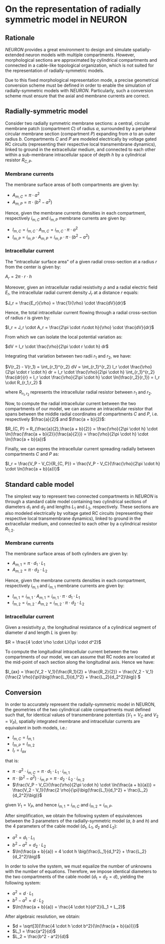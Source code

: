 # On the representation of radially symmetric model in NEURON

## Rationale

*NEURON* provides a great environment to design and simulate spatially-extended neuron models with multiple compartments. However, morphological sections are approximated by cylindrical compartments and connected in a cable-like topological organization, which is not suited for the representation of radially-symmetric models.

Due to this fixed morphological representation mode, a precise geometrical conversion scheme must be defined in order to enable the simulation of radially-symmetric models with *NEURON*. Particularly, such a conversion scheme must ensure that the axial and membrane currents are correct.

## Radially-symmetric model

Consider two radially symmetric membrane sections: a central, circular membrane patch (compartment $C$) of radius $a$, surrounded by a peripheral circular membrane section (compartment $P$) expanding from $a$ to an outer radius $b$. Compartments $C$ and $P$ are modeled electrically by voltage gated RC circuits (representing their respective local transmembrane dynamics), linked to ground in the extracellular medium, and connected to each other within a sub-membrane intracellular space of depth $h$ by a cylindrical resistor $R_{C, P}$.

### Membrane currents

The membrane surface areas of both compartments are given by:
- $A_{m ,C} = \pi \cdot a^2$
- $A_{m ,P} = \pi \cdot (b^2 - a^2)$

Hence, given the membrane currents densities in each compartment, respectively $i_{m, C}$ and $i_{m, P}$ membrane currents are given by:
- $I_{m, C} = i_{m, C} \cdot A_{m, C} = i_{m, C} \cdot \pi \cdot a^2$
- $I_{m, P} = i_{m, P} \cdot A_{m, P} = i_{m, P} \cdot \pi \cdot (b^2 - a^2)$

### Intracellular current

The "intracellular surface area" of a given radial cross-section at a radius *r* from the center is given by:

$A_r = 2\pi \cdot r\cdot h$

Moreover, given an intracellular radial resistivity $\rho$ and a radial electric field $E_r$, the intracellular radial current density $J_r$ at a distance $r$ equals:

$J_r = \frac{E_r}{\rho} = \frac{1}{\rho} \cdot \frac{dV}{dr}$

Hence, the total intracellular current flowing through a radial cross-section of radius $r$ is given by:

$I_r = J_r \cdot A_r = \frac{2\pi \cdot r\cdot h}{\rho} \cdot \frac{dV}{dr}$

From which we can isolate the local potential variation as:

$dV = I_r \cdot \frac{\rho}{2\pi \cdot r \cdot h} dr$

Integrating that variation between two radii $r_1$ and $r_2$, we have:

$V(r_2) - V(r_1)
= \int_{r_1}^{r_2} dV
= \int_{r_1}^{r_2} I_r \cdot \frac{\rho}{2\pi \cdot r \cdot h} dr
= I_r \cdot \frac{\rho}{2\pi \cdot h} \int_{r_1}^{r_2} \frac{dr}{r}
= I_r \cdot \frac{\rho}{2\pi \cdot h} \cdot \ln(\frac{r_2}{r_1})
= I_r \cdot R_{r_1,r_2}
$

where $R_{r_1,r_2}$ represents the intracellular radial resistor between $r_1$ and $r_2$.

Now, to compute the radial intracellular current between the two compartments of our model, we can assume an intracellular resistor that spans between the middle radial coordinates of compartments $C$ and $P$, i.e. respectively $\frac{a}{2}$ and $\frac{a + b}{2}$:

$R_{C, P}
= R_{\frac{a}{2},\frac{a + b}{2}}
= \frac{\rho}{2\pi \cdot h} \cdot \ln(\frac{\frac{a + b}{2}}{\frac{a}{2}})
= \frac{\rho}{2\pi \cdot h} \cdot \ln(\frac{a + b}{a})$

Finally, we can expres the intracellular current spreading radially between compartments $C$ and $P$ as:

$I_r
= \frac{V_P - V_C}{R_{C, P}}
= \frac{V_P - V_C}{\frac{\rho}{2\pi \cdot h} \cdot \ln(\frac{a + b}{a})}$

## Standard cable model

The simplest way to represent two connected compartments in *NEURON* is through a standard cable model containing two cylindrical sections of diameters $d_1$ and $d_2$ and lengths $L_1$ and $L_2$, respectively. These sections are also modeled electrically by voltage gated RC circuits (representing their respective local transmembrane dynamics), linked to ground in the extracellular medium, and connected to each other by a cylindrical resistor $R_{1, 2}$.

### Membrane currents

The membrane surface areas of both cylinders are given by:
- $A_{m, 1} = \pi \cdot d_1 \cdot L_1$
- $A_{m, 2} = \pi \cdot d_2 \cdot L_2$

Hence, given the membrane currents densities in each compartment, respectively $i_{m, 1}$ and $i_{m, 1}$ membrane currents are given by:
- $I_{m, 1} = i_{m, 1} \cdot A_{m, 1} = i_{m, 1} \cdot \pi \cdot d_1 \cdot L_1$
- $I_{m, 2} = i_{m, 2} \cdot A_{m, 2} = i_{m, 2} \cdot \pi \cdot d_2 \cdot L_2$

### Intracellular current

Given a resistivity $\rho$, the longitudinal resistance of a cylindrical segment of diameter $d$ and length $L$ is given by:

$R = \frac{4 \cdot \rho \cdot L}{\pi \cdot d^2}$

To compute the longitudinal  intracellular current between the two compartments of our model, we can assume that RC nodes are located at the mid-point of each section along the longitudinal axis. Hence we have:

$I_{ax}
= \frac{V_2 - V_1}{\frac{R_1}{2} + \frac{R_2}{2}}
= \frac{V_2 - V_1}{\frac{2 \rho}{\pi}\big(\frac{L_1}{d_1^2} + \frac{L_2}{d_2^2}\big)}
$

## Conversion

In order to accurately represent the radially-symmetric model in NEURON, the geometries of the two cylindrical cable compartments must defined such that, for identical values of transmembrane potentials ($V_1 = V_C$ and $V_2 = V_P$), spatially integrated membrane and intracellular currents are equivalent in both models, i.e.:

- $I_{m, C} = I_{m, 1}$
- $I_{m, P} = I_{m, 2}$
- $I_r = I_{ax}$

that is:

- $\pi \cdot a^2 \cdot i_{m,C} = \pi \cdot d_1 \cdot L_1 \cdot i_{m, 1}$
- $\pi \cdot (b^2 - a^2) \cdot i_{m, P} = \pi \cdot d_2 \cdot L_2 \cdot i_{m, 2}$
- $\frac{V_P - V_C}{\frac{\rho}{2\pi \cdot h} \cdot \ln(\frac{a + b}{a})} = \frac{V_2 - V_1}{\frac{2 \rho}{\pi}\big(\frac{L_1}{d_1^2} + \frac{L_2}{d_2^2}\big)}$

given $V_1 = V_P$, and hence $i_{m, 1} = i_{m, C}$ and $i_{m, 2} = i_{m, P}$.

After simplification, we obtain the following system of equivalences between the 3 parameters of the radially-symmetric model ($a$, $b$ and $h$) and the 4 parameters of the cable model ($d_1$, $L_1$, $d_2$ and $L_2$):

- $a^2 = d_1 \cdot L_1$
- $b^2 - a^2 = d_2 \cdot L_2$
- $\ln(\frac{a + b}{a}) = 4 \cdot h \big(\frac{L_1}{d_1^2} + \frac{L_2}{d_2^2}\big)$

In order to solve the system, we must equalize the number of unknowns with the number of equations. Therefore, we impose identical diameters to the two compartments of the cable model ($d_1 = d_2 = d$), yielding the following system:

- $a^2 = d \cdot L_1$
- $b^2 - a^2 = d \cdot L_2$
- $\ln(\frac{a + b}{a}) = \frac{4 \cdot h}{d^2}(L_1 + L_2)$

After algebraic resolution, we obtain:

- $d = \sqrt[3]{\frac{4 \cdot h \cdot b^2}{\ln(\frac{a + b}{a})}}$
- $L_1 = \frac{a^2}{d}$
- $L_2 = \frac{b^2 - a^2}{d}$
